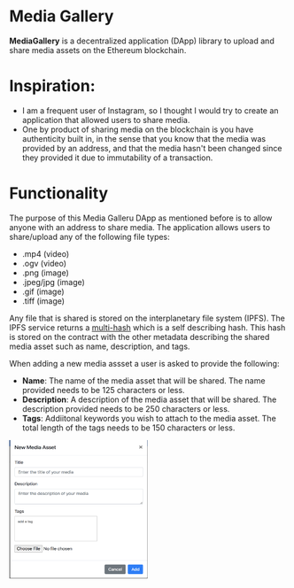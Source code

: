 # Media Gallery

**MediaGallery** is a decentralized application (DApp) library to upload and share media assets on the Ethereum blockchain.

# Inspiration:
* I am a frequent user of Instagram, so I thought I would try to create an application that allowed users to share media.
* One by product of sharing media on the blockchain is you have authenticity built in, in the sense that you know that the media was provided by an address, and that the media hasn't been changed since they provided it due to immutability of a transaction.

# Functionality
The purpose of this Media Galleru DApp as mentioned before is to allow anyone with an address to share media. The application allows users to share/upload any of the following file types:
* .mp4 (video)
* .ogv (video)
* .png (image)
* .jpeg/jpg (image)
* .gif (image)
* .tiff (image)

Any file that is shared is stored on the interplanetary file system (IPFS). The IPFS service returns a [multi-hash](https://github.com/multiformats/multihash#table-for-multihash-v100-rc-semver) which is a self describing hash. This hash is stored on the contract with the other metadata describing the shared media asset such as name, description, and tags.

When adding a new media assset a user is asked to provide the following:

* **Name**: The name of the media asset that will be shared. The name provided needs to be 125 characters or less.
* **Description**: A description of the media asset that will be shared. The description provided needs to be 250 characters or less.
* **Tags**: Addiitonal keywords you wish to attach to the media asset. The total length of the tags needs to be 150 characters or less.

<img src="https://github.com/gjackson12/media_gallery_ethereum/blob/master/src/images/add_media_modal.png" width="250" height="250">
